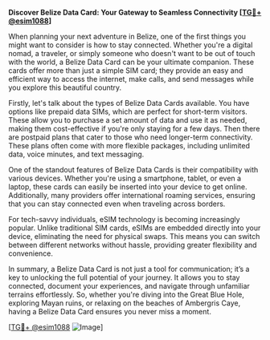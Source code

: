 **Discover Belize Data Card: Your Gateway to Seamless Connectivity [[TG💪+ @esim1088](https://t.me/s/esim1088)]**

When planning your next adventure in Belize, one of the first things you might want to consider is how to stay connected. Whether you're a digital nomad, a traveler, or simply someone who doesn't want to be out of touch with the world, a Belize Data Card can be your ultimate companion. These cards offer more than just a simple SIM card; they provide an easy and efficient way to access the internet, make calls, and send messages while you explore this beautiful country.

Firstly, let's talk about the types of Belize Data Cards available. You have options like prepaid data SIMs, which are perfect for short-term visitors. These allow you to purchase a set amount of data and use it as needed, making them cost-effective if you're only staying for a few days. Then there are postpaid plans that cater to those who need longer-term connectivity. These plans often come with more flexible packages, including unlimited data, voice minutes, and text messaging.

One of the standout features of Belize Data Cards is their compatibility with various devices. Whether you're using a smartphone, tablet, or even a laptop, these cards can easily be inserted into your device to get online. Additionally, many providers offer international roaming services, ensuring that you can stay connected even when traveling across borders.

For tech-savvy individuals, eSIM technology is becoming increasingly popular. Unlike traditional SIM cards, eSIMs are embedded directly into your device, eliminating the need for physical swaps. This means you can switch between different networks without hassle, providing greater flexibility and convenience.

In summary, a Belize Data Card is not just a tool for communication; it’s a key to unlocking the full potential of your journey. It allows you to stay connected, document your experiences, and navigate through unfamiliar terrains effortlessly. So, whether you're diving into the Great Blue Hole, exploring Mayan ruins, or relaxing on the beaches of Ambergris Caye, having a Belize Data Card ensures you never miss a moment.

[[TG💪+ @esim1088](https://t.me/s/esim1088) ![Image](https://i.postimg.cc/Y0z9fWf4/image.png)]